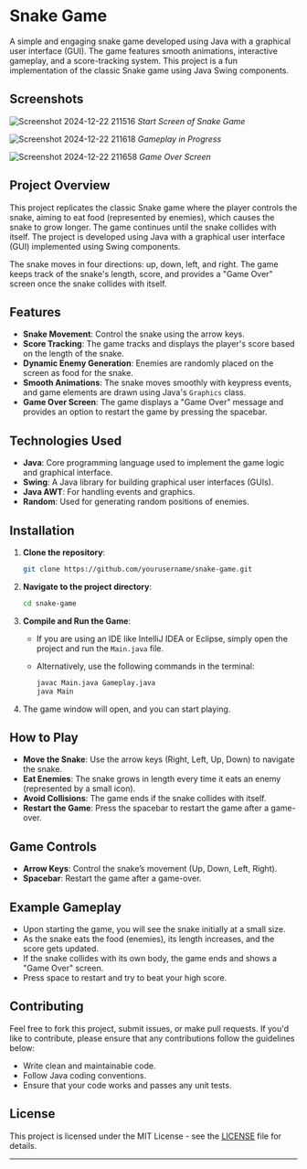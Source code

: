 # Snake Game

A simple and engaging snake game developed using Java with a graphical user interface (GUI). The game features smooth animations, interactive gameplay, and a score-tracking system. This project is a fun implementation of the classic Snake game using Java Swing components.

## Screenshots


![Screenshot 2024-12-22 211516](https://github.com/user-attachments/assets/ccbc58e5-cc49-4e1f-a06d-84fe800031f2)
*Start Screen of Snake Game*

![Screenshot 2024-12-22 211618](https://github.com/user-attachments/assets/8bdc254d-77fc-4387-be2d-e422641bda93)
*Gameplay in Progress*

![Screenshot 2024-12-22 211658](https://github.com/user-attachments/assets/e17fd18b-19de-4980-8056-f2ff2e79d97d)
*Game Over Screen*

## Project Overview

This project replicates the classic Snake game where the player controls the snake, aiming to eat food (represented by enemies), which causes the snake to grow longer. The game continues until the snake collides with itself. The project is developed using Java with a graphical user interface (GUI) implemented using Swing components.

The snake moves in four directions: up, down, left, and right. The game keeps track of the snake's length, score, and provides a "Game Over" screen once the snake collides with itself.

## Features

- **Snake Movement**: Control the snake using the arrow keys.
- **Score Tracking**: The game tracks and displays the player's score based on the length of the snake.
- **Dynamic Enemy Generation**: Enemies are randomly placed on the screen as food for the snake.
- **Smooth Animations**: The snake moves smoothly with keypress events, and game elements are drawn using Java's `Graphics` class.
- **Game Over Screen**: The game displays a "Game Over" message and provides an option to restart the game by pressing the spacebar.

## Technologies Used

- **Java**: Core programming language used to implement the game logic and graphical interface.
- **Swing**: A Java library for building graphical user interfaces (GUIs).
- **Java AWT**: For handling events and graphics.
- **Random**: Used for generating random positions of enemies.

## Installation

1. **Clone the repository**:

   ```bash
   git clone https://github.com/yourusername/snake-game.git
   ```

2. **Navigate to the project directory**:

   ```bash
   cd snake-game
   ```

3. **Compile and Run the Game**:
   
   - If you are using an IDE like IntelliJ IDEA or Eclipse, simply open the project and run the `Main.java` file.
   - Alternatively, use the following commands in the terminal:

     ```bash
     javac Main.java Gameplay.java
     java Main
     ```

4. The game window will open, and you can start playing.

## How to Play

- **Move the Snake**: Use the arrow keys (Right, Left, Up, Down) to navigate the snake.
- **Eat Enemies**: The snake grows in length every time it eats an enemy (represented by a small icon).
- **Avoid Collisions**: The game ends if the snake collides with itself.
- **Restart the Game**: Press the spacebar to restart the game after a game-over.

## Game Controls

- **Arrow Keys**: Control the snake’s movement (Up, Down, Left, Right).
- **Spacebar**: Restart the game after a game-over.

## Example Gameplay

- Upon starting the game, you will see the snake initially at a small size.
- As the snake eats the food (enemies), its length increases, and the score gets updated.
- If the snake collides with its own body, the game ends and shows a "Game Over" screen.
- Press space to restart and try to beat your high score.

## Contributing

Feel free to fork this project, submit issues, or make pull requests. If you'd like to contribute, please ensure that any contributions follow the guidelines below:

- Write clean and maintainable code.
- Follow Java coding conventions.
- Ensure that your code works and passes any unit tests.

## License

This project is licensed under the MIT License - see the [LICENSE](LICENSE) file for details.

---
